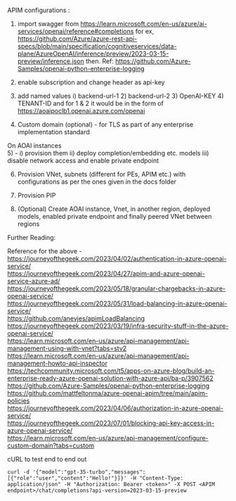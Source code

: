 APIM configurations : <br>
1) import swagger from https://learn.microsoft.com/en-us/azure/ai-services/openai/reference#completions for ex, https://github.com/Azure/azure-rest-api-specs/blob/main/specification/cognitiveservices/data-plane/AzureOpenAI/inference/preview/2023-03-15-preview/inference.json then. Ref: https://github.com/Azure-Samples/openai-python-enterprise-logging <br>

2) enable subscription and change header as api-key <br>

3) add named values i) backend-url-1 2) backend-url-2 3) OpenAI-KEY 4) TENANT-ID and for 1 & 2 it would be in the form of https://aoaipoclb1.openai.azure.com/openai <br>

4) Custom domain (optional) - for TLS as part of any enterprise implementation standard <br>

On AOAI instances <br>
5) - i) provision them ii) deploy completion/embedding etc. models iii) disable network access and enable private endpoint <br>

6) Provision VNet, subnets (different for PEs, APIM etc.) with configurations as per the ones given in the docs folder <br>

7) Provision PIP

8) (Optional) Create AOAI instance, Vnet, in another region, deployed models, enabled private endpoint and finally peered VNet between regions <br>

Further Reading:

Reference for the above - <br>
https://journeyofthegeek.com/2023/04/02/authentication-in-azure-openai-service/ <br>
https://journeyofthegeek.com/2023/04/27/apim-and-azure-openai-service-azure-ad/ <br>
https://journeyofthegeek.com/2023/05/18/granular-chargebacks-in-azure-openai-service/ <br>
https://journeyofthegeek.com/2023/05/31/load-balancing-in-azure-openai-service/ <br>
https://github.com/anevjes/apimLoadBalancing  <br>
https://journeyofthegeek.com/2023/03/19/infra-security-stuff-in-the-azure-openai-service/  <br>
https://learn.microsoft.com/en-us/azure/api-management/api-management-using-with-vnet?tabs=stv2  <br>
https://learn.microsoft.com/en-us/azure/api-management/api-management-howto-api-inspector  <br>
https://techcommunity.microsoft.com/t5/apps-on-azure-blog/build-an-enterprise-ready-azure-openai-solution-with-azure-api/ba-p/3907562  <br>
https://github.com/Azure-Samples/openai-python-enterprise-logging  <br>
https://github.com/mattfeltonma/azure-openai-apim/tree/main/apim-policies  <br>
https://journeyofthegeek.com/2023/04/06/authorization-in-azure-openai-service/  <br>
https://journeyofthegeek.com/2023/07/01/blocking-api-key-access-in-azure-openai-service/  <br>
https://learn.microsoft.com/en-us/azure/api-management/configure-custom-domain?tabs=custom  <br>

cURL to test end to end out <br>

``curl -d '{"model":"gpt-35-turbo","messages":[{"role":"user","content":"Hello!"}]}' -H "Content-Type: application/json" -H "Authorization: Bearer <token>" -X POST <APIM endpoint>/chat/completions?api-version=2023-03-15-preview``

